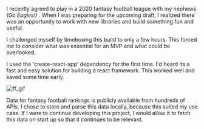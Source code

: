 
I recently agreed to play in a 2020 fantasy football league with my nephews *(Go Eagles!)* . When I was preparing for the upcoming draft, I realized there was an opportunity to work with new libraries and build something fun and useful.

I challenged myself by timeboxing this build to only a few hours. This forced me to consider what was essential for an MVP and what could be overlooked.

I used the 'create-react-app' dependency for the first time. I'd heard its a fast and easy solution for building a react framework. This worked well and saved some time early.

<div className="md-center-img">
<img src="/images/portfolio/gifs/ff.gif " alt="ff_gif" className="md-img">
<div>

Data for fantasy football rankings is publicly available from hundreds of APIs. I chose to store and parse this data locally, because this suited my use case. If I were to continue developing this project, I would allow it to fetch this data on start up so that it continues to be relevant.